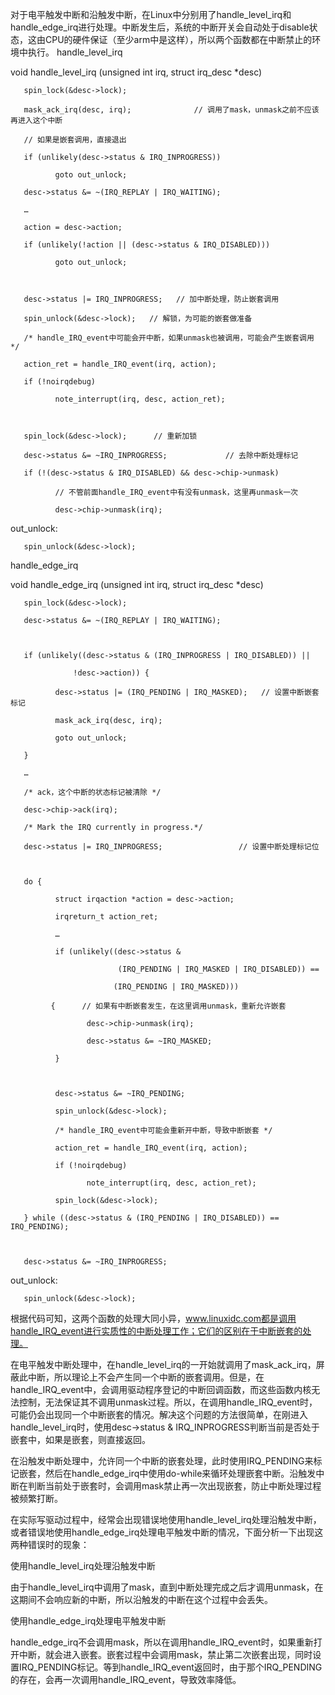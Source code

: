对于电平触发中断和沿触发中断，在Linux中分别用了handle_level_irq和handle_edge_irq进行处理。中断发生后，系统的中断开关会自动处于disable状态，这由CPU的硬件保证（至少arm中是这样），所以两个函数都在中断禁止的环境中执行。
handle_level_irq

void handle_level_irq (unsigned int irq, struct irq_desc *desc)

       spin_lock(&desc->lock);

       mask_ack_irq(desc, irq);              // 调用了mask，unmask之前不应该再进入这个中断

       // 如果是嵌套调用，直接退出

       if (unlikely(desc->status & IRQ_INPROGRESS))

              goto out_unlock;

       desc->status &= ~(IRQ_REPLAY | IRQ_WAITING);

       …

       action = desc->action;

       if (unlikely(!action || (desc->status & IRQ_DISABLED)))

              goto out_unlock;

 

       desc->status |= IRQ_INPROGRESS;   // 加中断处理，防止嵌套调用

       spin_unlock(&desc->lock);   // 解锁，为可能的嵌套做准备

       /* handle_IRQ_event中可能会开中断，如果unmask也被调用，可能会产生嵌套调用 */

       action_ret = handle_IRQ_event(irq, action);      

       if (!noirqdebug)

              note_interrupt(irq, desc, action_ret);

 

       spin_lock(&desc->lock);      // 重新加锁

       desc->status &= ~IRQ_INPROGRESS;             // 去除中断处理标记

       if (!(desc->status & IRQ_DISABLED) && desc->chip->unmask)

              // 不管前面handle_IRQ_event中有没有unmask，这里再unmask一次

              desc->chip->unmask(irq);    

out_unlock:

       spin_unlock(&desc->lock);

 

handle_edge_irq

void handle_edge_irq (unsigned int irq, struct irq_desc *desc)

       spin_lock(&desc->lock);

       desc->status &= ~(IRQ_REPLAY | IRQ_WAITING);

 

       if (unlikely((desc->status & (IRQ_INPROGRESS | IRQ_DISABLED)) ||

                  !desc->action)) {

              desc->status |= (IRQ_PENDING | IRQ_MASKED);   // 设置中断嵌套标记

              mask_ack_irq(desc, irq);

              goto out_unlock;

       }

       …

       /* ack，这个中断的状态标记被清除 */

       desc->chip->ack(irq);

       /* Mark the IRQ currently in progress.*/

       desc->status |= IRQ_INPROGRESS;                 // 设置中断处理标记位

 

       do {

              struct irqaction *action = desc->action;

              irqreturn_t action_ret;

              …

              if (unlikely((desc->status &

                            (IRQ_PENDING | IRQ_MASKED | IRQ_DISABLED)) ==

                           (IRQ_PENDING | IRQ_MASKED)))

             {      // 如果有中断嵌套发生，在这里调用unmask，重新允许嵌套

                     desc->chip->unmask(irq);

                     desc->status &= ~IRQ_MASKED;

              }

 

              desc->status &= ~IRQ_PENDING;

              spin_unlock(&desc->lock);

              /* handle_IRQ_event中可能会重新开中断，导致中断嵌套 */

              action_ret = handle_IRQ_event(irq, action);

              if (!noirqdebug)

                     note_interrupt(irq, desc, action_ret);

              spin_lock(&desc->lock);

       } while ((desc->status & (IRQ_PENDING | IRQ_DISABLED)) == IRQ_PENDING);

 

       desc->status &= ~IRQ_INPROGRESS;

out_unlock:

       spin_unlock(&desc->lock);

根据代码可知，这两个函数的处理大同小异，www.linuxidc.com都是调用handle_IRQ_event进行实质性的中断处理工作；它们的区别在于中断嵌套的处理。

在电平触发中断处理中，在handle_level_irq的一开始就调用了mask_ack_irq，屏蔽此中断，所以理论上不会产生同一个中断的嵌套调用。但是，在handle_IRQ_event中，会调用驱动程序登记的中断回调函数，而这些函数内核无法控制，无法保证其不调用unmask过程。所以，在调用handle_IRQ_event时，可能仍会出现同一个中断嵌套的情况。解决这个问题的方法很简单，在刚进入handle_level_irq时，使用desc->status & IRQ_INPROGRESS判断当前是否处于嵌套中，如果是嵌套，则直接返回。

在沿触发中断处理中，允许同一个中断的嵌套处理，此时使用IRQ_PENDING来标记嵌套，然后在handle_edge_irq中使用do-while来循环处理嵌套中断。沿触发中断在判断当前处于嵌套时，会调用mask禁止再一次出现嵌套，防止中断处理过程被频繁打断。

在实际写驱动过程中，经常会出现错误地使用handle_level_irq处理沿触发中断，或者错误地使用handle_edge_irq处理电平触发中断的情况，下面分析一下出现这两种错误时的现象：

使用handle_level_irq处理沿触发中断

由于handle_level_irq中调用了mask，直到中断处理完成之后才调用unmask，在这期间不会响应新的中断，所以沿触发的中断在这个过程中会丢失。

使用handle_edge_irq处理电平触发中断

handle_edge_irq不会调用mask，所以在调用handle_IRQ_event时，如果重新打开中断，就会进入嵌套。嵌套过程中会调用mask，禁止第二次嵌套出现，同时设置IRQ_PENDING标记。等到handle_IRQ_event返回时，由于那个IRQ_PENDING的存在，会再一次调用handle_IRQ_event，导致效率降低。
